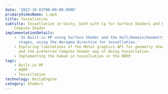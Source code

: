 ```yaml
---
date: '2022-10-01T00:00:00.0000'
primaryVideoName: 1.mp4
title: Tessellation
subtitle: Tessellation in Unity, both with Cg for Surface Shaders and HDRP with
    Compute Shader
implementationDetails:
    - 'In Built-in RP using Surface Shader and the Hull/Domain/Geometry shader
      stages, using the #pragma directive for tessellation.'
    - Exploring limitations of the Metal graphics API for geometry shader stages,
      and the preferred Compute Shader way of doing tessellation.
    - Implementing the baked in tessellation in the HDRP.
tags:
    - Built-in RP
    - HDRP
    - Tessellation
technology: UnityEngine
category: Shaders
---
```

